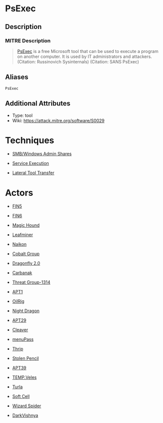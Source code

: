 
# PsExec

## Description

### MITRE Description

> [PsExec](https://attack.mitre.org/software/S0029) is a free Microsoft tool that can be used to execute a program on another computer. It is used by IT administrators and attackers. (Citation: Russinovich Sysinternals) (Citation: SANS PsExec)

## Aliases

```
PsExec
```

## Additional Attributes

* Type: tool
* Wiki: https://attack.mitre.org/software/S0029

# Techniques


* [SMB/Windows Admin Shares](../techniques/SMB-Windows-Admin-Shares.md)

* [Service Execution](../techniques/Service-Execution.md)
    
* [Lateral Tool Transfer](../techniques/Lateral-Tool-Transfer.md)
    

# Actors


* [FIN5](../actors/FIN5.md)

* [FIN6](../actors/FIN6.md)
    
* [Magic Hound](../actors/Magic-Hound.md)
    
* [Leafminer](../actors/Leafminer.md)
    
* [Naikon](../actors/Naikon.md)
    
* [Cobalt Group](../actors/Cobalt-Group.md)
    
* [Dragonfly 2.0](../actors/Dragonfly-2.0.md)
    
* [Carbanak](../actors/Carbanak.md)
    
* [Threat Group-1314](../actors/Threat-Group-1314.md)
    
* [APT1](../actors/APT1.md)
    
* [OilRig](../actors/OilRig.md)
    
* [Night Dragon](../actors/Night-Dragon.md)
    
* [APT29](../actors/APT29.md)
    
* [Cleaver](../actors/Cleaver.md)
    
* [menuPass](../actors/menuPass.md)
    
* [Thrip](../actors/Thrip.md)
    
* [Stolen Pencil](../actors/Stolen-Pencil.md)
    
* [APT39](../actors/APT39.md)
    
* [TEMP.Veles](../actors/TEMP.Veles.md)
    
* [Turla](../actors/Turla.md)
    
* [Soft Cell](../actors/Soft-Cell.md)
    
* [Wizard Spider](../actors/Wizard-Spider.md)
    
* [DarkVishnya](../actors/DarkVishnya.md)
    
